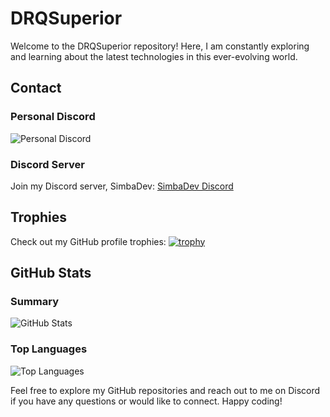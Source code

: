# DRQSuperior

Welcome to the DRQSuperior repository! Here, I am constantly exploring and learning about the latest technologies in this ever-evolving world.

## Contact

### Personal Discord
![Personal Discord](https://discord.c99.nl/widget/theme-1/1063898834922647583.png)

### Discord Server
Join my Discord server, SimbaDev: [SimbaDev Discord](https://discord.gg/simbadev)

## Trophies
Check out my GitHub profile trophies: [![trophy](https://github-profile-trophy.vercel.app/?username=DRQSuperior&theme=onedark)](https://github.com/ryo-ma/github-profile-trophy)

## GitHub Stats
### Summary
![GitHub Stats](https://github-readme-stats.vercel.app/api?username=DRQSuperior&&show_icon=true&title_color=faa1ff&icon_color=00FFFF&text_color=00FFFF&bg_color=0d1117)

### Top Languages
![Top Languages](https://github-readme-stats.vercel.app/api/top-langs/?username=DRQSuperior&&show_icon=true&title_color=faa1ff&icon_color=00FFFF&text_color=00FFFF&bg_color=0d1117)

Feel free to explore my GitHub repositories and reach out to me on Discord if you have any questions or would like to connect. Happy coding!
